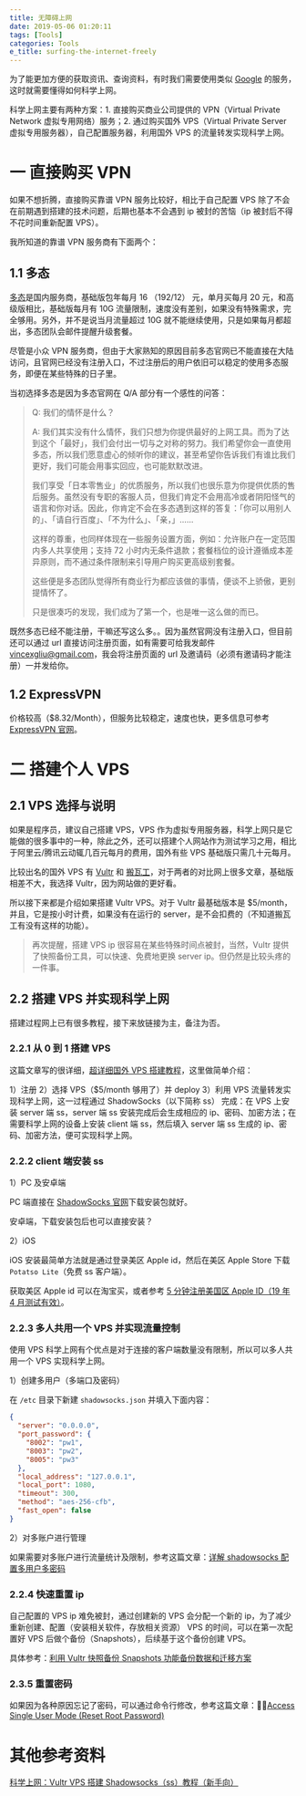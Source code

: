 ```yaml
---
title: 无障碍上网
date: 2019-05-06 01:20:11
tags: [Tools]
categories: Tools
e_title: surfing-the-internet-freely
---
```


为了能更加方便的获取资讯、查询资料，有时我们需要使用类似 [Google](https://www.google.com/) 的服务，这时就需要懂得如何科学上网。

科学上网主要有两种方案：1. 直接购买商业公司提供的 VPN（Virtual Private Network 虚拟专用网络）服务；2. 通过购买国外 VPS（Virtual Private Server 虚拟专用服务器），自己配置服务器，利用国外 VPS 的流量转发实现科学上网。

# 一 直接购买 VPN

如果不想折腾，直接购买靠谱 VPN 服务比较好，相比于自己配置 VPS 除了不会在前期遇到搭建的技术问题，后期也基本不会遇到 ip 被封的苦恼（ip 被封后不得不花时间重新配置 VPS）。

我所知道的靠谱 VPN 服务商有下面两个：

## 1.1 多态

[多态](https://duotai.love/)是国内服务商，基础版包年每月 16 （192/12） 元，单月买每月 20 元，和高级版相比，基础版每月有 10G 流量限制，速度没有差别，如果没有特殊需求，完全够用。另外，并不是说当月流量超过 10G 就不能继续使用，只是如果每月都超出，多态团队会邮件提醒升级套餐。

尽管是小众 VPN 服务商，但由于大家熟知的原因目前多态官网已不能直接在大陆访问，且官网已经没有注册入口，不过注册后的用户依旧可以稳定的使用多态服务，即便在某些特殊的日子里。

当初选择多态是因为多态官网在 Q/A 部分有一个感性的问答：

> Q: 我们的情怀是什么？
>
> A: 我们其实没有什么情怀，我们只想为你提供最好的上网工具。而为了达到这个「最好」，我们会付出一切与之对称的努力。我们希望你会一直使用多态，所以我们愿意虚心的倾听你的建议，甚至希望你告诉我们有谁比我们更好，我们可能会用事实回应，也可能默默改进。
>
> 我们享受「日本零售业」的优质服务，所以我们也很乐意为你提供优质的售后服务。虽然没有专职的客服人员，但我们肯定不会用高冷或者阴阳怪气的语言和你对话。因此，你肯定不会在多态遇到这样的答复：「你可以用别人的」、「请自行百度」、「不为什么」、「亲，」……
>
> 这样的尊重，也同样体现在一些服务设置方面，例如：允许账户在一定范围内多人共享使用；支持 72 小时内无条件退款；套餐档位的设计遵循成本差异原则，而不通过条件限制来引导用户购买更高级别套餐。
>
> 这些便是多态团队觉得所有商业行为都应该做的事情，便谈不上骄傲，更别提情怀了。
>
> 只是很凑巧的发现，我们成为了第一个，也是唯一这么做的而已。

既然多态已经不能注册，干嘛还写这么多。。因为虽然官网没有注册入口，但目前还可以通过 url 直接访问注册页面，如有需要可给我发邮件 <a href="mailto:vincexgliu@gmail.com">vincexgliu@gmail.com</a>，我会将注册页面的 url 及邀请码（必须有邀请码才能注册）一并发给你。 

## 1.2 ExpressVPN

价格较高（\$8.32/Month），但服务比较稳定，速度也快，更多信息可参考 [ExpressVPN 官网](https://www.ufvhcaj.xyz/)。

# 二 搭建个人 VPS

## 2.1 VPS 选择与说明

如果是程序员，建议自己搭建 VPS，VPS 作为虚拟专用服务器，科学上网只是它能做的很多事中的一种，除此之外，还可以搭建个人网站作为测试学习之用，相比于阿里云/腾讯云动辄几百元每月的费用，国外有些 VPS 基础版只需几十元每月。

比较出名的国外 VPS 有 [Vultr](https://www.vultr.com) 和 [搬瓦工](https://bwh88.net)，对于两者的对比网上很多文章，基础版相差不大，我选择 Vultr，因为网站做的更好看。

所以接下来都是介绍如果搭建 Vultr VPS。对于 Vultr 最基础版本是 \$5/month，并且，它是按小时计费，如果没有在运行的 server，是不会扣费的（不知道搬瓦工有没有这样的功能）。

> 再次提醒，搭建 VPS ip 很容易在某些特殊时间点被封，当然，Vultr 提供了快照备份工具，可以快速、免费地更换 server ip。但仍然是比较头疼的一件事。

## 2.2 搭建 VPS 并实现科学上网

搭建过程网上已有很多教程，接下来放链接为主，备注为否。

### 2.2.1 从 0 到 1 搭建 VPS

这篇文章写的很详细，[超详细国外 VPS 搭建教程](https://github.com/pig6/vps)，这里做简单介绍：

1）注册
2）选择 VPS（\$5/month 够用了）并 deploy
3）利用 VPS 流量转发实现科学上网，这一过程通过 ShadowSocks（以下简称 ss） 完成：在 VPS 上安装 server 端 ss，server 端 ss 安装完成后会生成相应的 ip、密码、加密方法；在需要科学上网的设备上安装 client 端 ss，然后填入 server 端 ss 生成的 ip、密码、加密方法，便可实现科学上网。

### 2.2.2 client 端安装 ss

1）PC 及安卓端

PC 端直接在 [ShadowSocks 官网](https://shadowsocks.org/en/download/clients.html)下载安装包就好。

安卓端，下载安装包后也可以直接安装？

2）iOS

iOS 安装最简单方法就是通过登录美区 Apple id，然后在美区 Apple Store 下载 `Potatso Lite`（免费 ss 客户端）。

获取美区 Apple id 可以在淘宝买，或者参考 [5 分钟注册美国区 Apple ID（19 年 4 月测试有效）](https://zhuanlan.zhihu.com/p/36574047)。

### 2.2.3 多人共用一个 VPS 并实现流量控制

使用 VPS 科学上网有个优点是对于连接的客户端数量没有限制，所以可以多人共用一个 VPS 实现科学上网。

1）创建多用户（多端口及密码）

在 `/etc` 目录下新建 `shadowsocks.json` 并填入下面内容：

```json
{
  "server": "0.0.0.0",
  "port_password": {
    "8002": "pw1",
    "8003": "pw2",
    "8005": "pw3"
  },
  "local_address": "127.0.0.1",
  "local_port": 1080,
  "timeout": 300,
  "method": "aes-256-cfb",
  "fast_open": false
}
```

2）对多账户进行管理

如果需要对多账户进行流量统计及限制，参考这篇文章：[详解 shadowsocks 配置多用户多密码](https://www.flyzy2005.com/fan-qiang/shadowsocks/shadowsocks-config-multiple-users/)

### 2.2.4 快速重置 ip

自己配置的 VPS ip 难免被封，通过创建新的 VPS 会分配一个新的 ip，为了减少重新创建、配置（安装相关软件，存放相关资源） VPS 的时间，可以在第一次配置好 VPS 后做个备份（Snapshots），后续基于这个备份创建 VPS。

具体参考：[利用 Vultr 快照备份 Snapshots 功能备份数据和迁移方案](https://www.laozuo.org/11188.html)

### 2.3.5 重置密码

如果因为各种原因忘记了密码，可以通过命令行修改，参考这篇文章：[Access Single User Mode (Reset Root Password)](https://www.vultr.com/docs/boot-into-single-user-mode-reset-root-password)

# 其他参考资料

[科学上网：Vultr VPS 搭建 Shadowsocks（ss）教程（新手向）](https://medium.com/@jackme256/科学上网-vultr-vps-搭建-shadowsocks-ss-教程-新手向-968613081aae)
